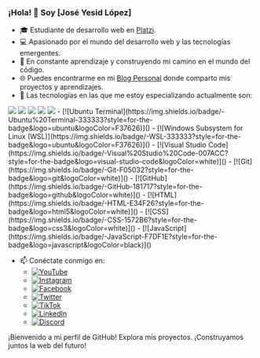 ### ¡Hola! 👋 Soy [José Yesid López]

- 🎓 Estudiante de desarrollo web en [Platzi](https://platzi.com/p/Joyelocode/).
- 💻 Apasionado por el mundo del desarrollo web y las tecnologías emergentes.
- 🚀 En constante aprendizaje y construyendo mi camino en el mundo del código.
- 🌐 Puedes encontrarme en mi [Blog Personal](https://joyelocode.github.io/blog/) donde comparto mis proyectos y aprendizajes.
- 🔧 Las tecnologías en las que me estoy especializando actualmente son:

<div style="display: inline-block;">
  <a href="#"><img src="https://img.shields.io/badge/-Ubuntu%20Terminal-333333?style=for-the-badge&logo=ubuntu&logoColor=F37626"></a>
  <a href="#"><img src="https://img.shields.io/badge/-WSL-333333?style=for-the-badge&logo=ubuntu&logoColor=F37626"></a>
  <a href="#"><img src="https://img.shields.io/badge/-Git-F05032?style=for-the-badge&logo=git&logoColor=white"></a>
  <a href="#"><img src="https://img.shields.io/badge/-GitHub-181717?style=for-the-badge&logo=github&logoColor=white"></a>
  <a href="#"><img src="https://img.shields.io/badge/-Visual%20Studio%20Code-007ACC?style=for-the-badge&logo=visual-studio-code&logoColor=white"></a>
</div>
  - [![Ubuntu Terminal](https://img.shields.io/badge/-Ubuntu%20Terminal-333333?style=for-the-badge&logo=ubuntu&logoColor=F37626)]()
  - [![Windows Subsystem for Linux (WSL)](https://img.shields.io/badge/-WSL-333333?style=for-the-badge&logo=ubuntu&logoColor=F37626)]()
  - [![Visual Studio Code](https://img.shields.io/badge/-Visual%20Studio%20Code-007ACC?style=for-the-badge&logo=visual-studio-code&logoColor=white)]()
  - [![Git](https://img.shields.io/badge/-Git-F05032?style=for-the-badge&logo=git&logoColor=white)]()
  - [![GitHub](https://img.shields.io/badge/-GitHub-181717?style=for-the-badge&logo=github&logoColor=white)]()
  - [![HTML](https://img.shields.io/badge/-HTML-E34F26?style=for-the-badge&logo=html5&logoColor=white)]()
  - [![CSS](https://img.shields.io/badge/-CSS-1572B6?style=for-the-badge&logo=css3&logoColor=white)]()
  - [![JavaScript](https://img.shields.io/badge/-JavaScript-F7DF1E?style=for-the-badge&logo=javascript&logoColor=black)]()
  
- 📫 Conéctate conmigo en:
  - [![YouTube](https://img.shields.io/badge/-YouTube-FF0000?style=for-the-badge&logo=youtube&logoColor=white)](https://www.youtube.com/channel/UCTEOU82zC2UHj-AUW9-OrBw)
  - [![Instagram](https://img.shields.io/badge/-Instagram-E4405F?style=for-the-badge&logo=instagram&logoColor=white)](https://www.instagram.com/joyelocode/)
  - [![Facebook](https://img.shields.io/badge/-Facebook-1877F2?style=for-the-badge&logo=facebook&logoColor=white)](https://www.facebook.com/profile.php?id=61550597387264)
  - [![Twitter](https://img.shields.io/badge/-Twitter-1DA1F2?style=for-the-badge&logo=twitter&logoColor=white)](https://twitter.com/joyelocode)
  - [![TikTok](https://img.shields.io/badge/-TikTok-000000?style=for-the-badge&logo=tiktok&logoColor=white)](https://www.tiktok.com/@joyelocode)
  - [![LinkedIn](https://img.shields.io/badge/-LinkedIn-0077B5?style=for-the-badge&logo=linkedin&logoColor=white)](https://www.linkedin.com/in/joyelocode/)
  - [![Discord](https://img.shields.io/badge/-Discord-5865F2?style=for-the-badge&logo=discord&logoColor=white)](https://discord.com/channels/@me)

¡Bienvenido a mi perfil de GitHub! Explora mis proyectos. ¡Construyamos juntos la web del futuro!

